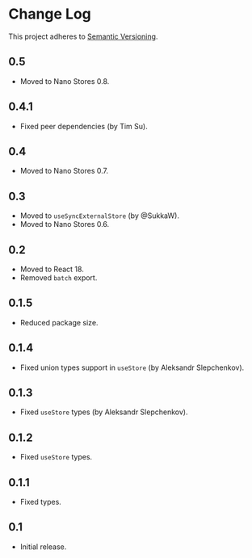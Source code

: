 # Change Log
This project adheres to [Semantic Versioning](http://semver.org/).

## 0.5
* Moved to Nano Stores 0.8.

## 0.4.1
* Fixed peer dependencies (by Tim Su).

## 0.4
* Moved to Nano Stores 0.7.

## 0.3
* Moved to `useSyncExternalStore` (by @SukkaW).
* Moved to Nano Stores 0.6.

## 0.2
* Moved to React 18.
* Removed `batch` export.

## 0.1.5
* Reduced package size.

## 0.1.4
* Fixed union types support in `useStore` (by Aleksandr Slepchenkov).

## 0.1.3
* Fixed `useStore` types (by Aleksandr Slepchenkov).

## 0.1.2
* Fixed `useStore` types.

## 0.1.1
* Fixed types.

## 0.1
* Initial release.

